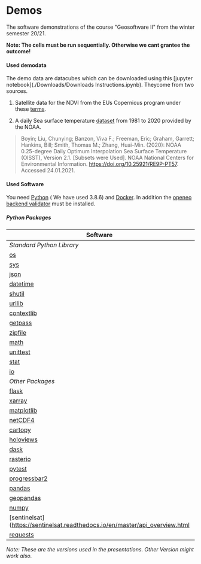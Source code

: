 # Demos
 The software demonstrations of the course "Geosoftware II" from the winter semester 20/21.

 **Note: The cells must be run sequentially. Otherwise we cant grantee the outcome!**
#### Used demodata

The demo data are datacubes which can be downloaded using this [jupyter notebook](./Downloads/Downloads Instructions.ipynb).  Theycome from two sources.

1. Satellite data for the NDVI from the EUs Copernicus program under these [terms](https://scihub.copernicus.eu/twiki/pub/SciHubWebPortal/TermsConditions/TC_Sentinel_Data_31072014.pdf).

2. A daily Sea surface temperature [dataset](https://www.ncei.noaa.gov/access/metadata/landing-page/bin/iso?id=gov.noaa.ncdc:C01606) from 1981 to 2020 provided by the NOAA.

> Boyin; Liu, Chunying; Banzon, Viva F.; Freeman, Eric; Graham, Garrett; Hankins, Bill; Smith, Thomas M.; Zhang, Huai-Min. (2020): NOAA 0.25-degree Daily Optimum Interpolation Sea Surface Temperature (OISST), Version 2.1. [Subsets were Used]. NOAA National Centers for Environmental Information. https://doi.org/10.25921/RE9P-PT57. Accessed 24.01.2021.

#### Used Software

 You need [Python](https://www.python.org/) ( We have used 3.8.6) and [Docker](https://www.docker.com/). In addition the [openeo backend validator](https://github.com/Open-EO/openeo-backend-validator) must be installed.

##### Python Packages

 Software | Version
 ------ | ------
 *Standard Python Library* |
 [os](https://docs.python.org/3/library/os.html)   | -
 [sys](https://docs.python.org/3/library/sys.html)   | -
 [json](https://docs.python.org/3/library/json.html)  | -
 [datetime](https://docs.python.org/3/library/datetime.html)   | -
 [shutil](https://docs.python.org/3/library/shutil.html) | -
 [urllib](https://docs.python.org/3/library/urllib.html) | -
 [contextlib](https://docs.python.org/3/library/contextlib.html) | -
 [getpass](https://docs.python.org/3/library/getpass.html) | -
 [zipfile](https://docs.python.org/3/library/zipfile.html) | -
 [math](https://docs.python.org/3/library/math.html) | -
 [unittest](https://docs.python.org/3/library/unittest.html) | -
 [stat](https://docs.python.org/3/library/stat.html) | -
 [io](https://docs.python.org/3/library/io.html) | -
 *Other Packages* |
 [flask](https://flask.palletsprojects.com/en/1.1.x/)   | 1.1.2
 [xarray](http://xarray.pydata.org/en/stable/)   | 0.16.2
 [matplotlib](https://matplotlib.org/) | 3.3.2
 [netCDF4](https://unidata.github.io/netcdf4-python/netCDF4/index.html) | 1.5.4
 [cartopy](https://pypi.org/project/Cartopy/) | 0.18.0
 [holoviews](https://holoviews.org/) | 1.14.0
 [dask](https://dask.org/) | 2.30.0
 [rasterio](https://pypi.org/project/rasterio/) | 1.1.8
 [pytest](https://docs.pytest.org/en/stable/) | 6.1.2
 [progressbar2](https://pypi.org/project/progressbar2/) | 3.5.1
 [pandas](https://pandas.pydata.org/) | 1.1.4
 [geopandas](https://geopandas.org/) | 0.8.1
 [numpy](https://numpy.org/) | 1.19.3
 [sentinelsat](https://sentinelsat.readthedocs.io/en/master/api_overview.html |) | 0.14
 [requests](https://requests.readthedocs.io/en/master/)   | 2.25.0


 *Note: These are the versions used in the presentations. Other Version might work also.*
